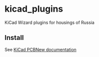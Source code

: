 # kicad_plugins
KiCad Wizard plugins for housings of Russia
## Install
See [KiCad PCBNew documentation](http://docs.kicad-pcb.org/en/pcbnew.html#Footprint_Wizards)
